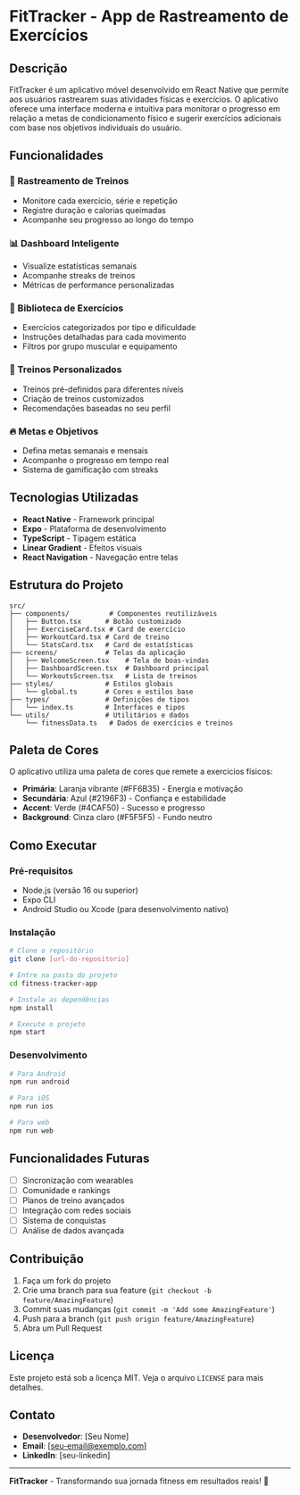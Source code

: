 # FitTracker - App de Rastreamento de Exercícios

## Descrição

FitTracker é um aplicativo móvel desenvolvido em React Native que permite aos usuários rastrearem suas atividades físicas e exercícios. O aplicativo oferece uma interface moderna e intuitiva para monitorar o progresso em relação a metas de condicionamento físico e sugerir exercícios adicionais com base nos objetivos individuais do usuário.

## Funcionalidades

### 🎯 Rastreamento de Treinos

- Monitore cada exercício, série e repetição
- Registre duração e calorias queimadas
- Acompanhe seu progresso ao longo do tempo

### 📊 Dashboard Inteligente

- Visualize estatísticas semanais
- Acompanhe streaks de treinos
- Métricas de performance personalizadas

### 💪 Biblioteca de Exercícios

- Exercícios categorizados por tipo e dificuldade
- Instruções detalhadas para cada movimento
- Filtros por grupo muscular e equipamento

### 🎯 Treinos Personalizados

- Treinos pré-definidos para diferentes níveis
- Criação de treinos customizados
- Recomendações baseadas no seu perfil

### 🔥 Metas e Objetivos

- Defina metas semanais e mensais
- Acompanhe o progresso em tempo real
- Sistema de gamificação com streaks

## Tecnologias Utilizadas

- **React Native** - Framework principal
- **Expo** - Plataforma de desenvolvimento
- **TypeScript** - Tipagem estática
- **Linear Gradient** - Efeitos visuais
- **React Navigation** - Navegação entre telas

## Estrutura do Projeto

```
src/
├── components/          # Componentes reutilizáveis
│   ├── Button.tsx      # Botão customizado
│   ├── ExerciseCard.tsx # Card de exercício
│   ├── WorkoutCard.tsx # Card de treino
│   └── StatsCard.tsx   # Card de estatísticas
├── screens/            # Telas da aplicação
│   ├── WelcomeScreen.tsx    # Tela de boas-vindas
│   ├── DashboardScreen.tsx  # Dashboard principal
│   └── WorkoutsScreen.tsx   # Lista de treinos
├── styles/             # Estilos globais
│   └── global.ts       # Cores e estilos base
├── types/              # Definições de tipos
│   └── index.ts        # Interfaces e tipos
└── utils/              # Utilitários e dados
    └── fitnessData.ts   # Dados de exercícios e treinos
```

## Paleta de Cores

O aplicativo utiliza uma paleta de cores que remete a exercícios físicos:

- **Primária**: Laranja vibrante (#FF6B35) - Energia e motivação
- **Secundária**: Azul (#2196F3) - Confiança e estabilidade
- **Accent**: Verde (#4CAF50) - Sucesso e progresso
- **Background**: Cinza claro (#F5F5F5) - Fundo neutro

## Como Executar

### Pré-requisitos

- Node.js (versão 16 ou superior)
- Expo CLI
- Android Studio ou Xcode (para desenvolvimento nativo)

### Instalação

```bash
# Clone o repositório
git clone [url-do-repositorio]

# Entre na pasta do projeto
cd fitness-tracker-app

# Instale as dependências
npm install

# Execute o projeto
npm start
```

### Desenvolvimento

```bash
# Para Android
npm run android

# Para iOS
npm run ios

# Para web
npm run web
```

## Funcionalidades Futuras

- [ ] Sincronização com wearables
- [ ] Comunidade e rankings
- [ ] Planos de treino avançados
- [ ] Integração com redes sociais
- [ ] Sistema de conquistas
- [ ] Análise de dados avançada

## Contribuição

1. Faça um fork do projeto
2. Crie uma branch para sua feature (`git checkout -b feature/AmazingFeature`)
3. Commit suas mudanças (`git commit -m 'Add some AmazingFeature'`)
4. Push para a branch (`git push origin feature/AmazingFeature`)
5. Abra um Pull Request

## Licença

Este projeto está sob a licença MIT. Veja o arquivo `LICENSE` para mais detalhes.

## Contato

- **Desenvolvedor**: [Seu Nome]
- **Email**: [seu-email@exemplo.com]
- **LinkedIn**: [seu-linkedin]

---

**FitTracker** - Transformando sua jornada fitness em resultados reais! 💪
